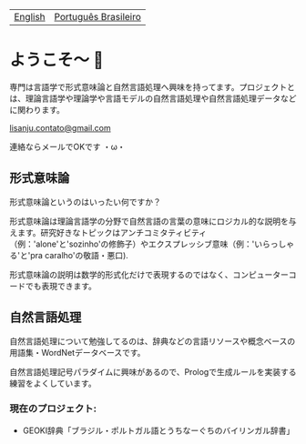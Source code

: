 <table>
  <tr>
    <td><a href="README.md">English</a></td>
    <td><a href="readmepb.md">Português Brasileiro</a></td>
  </tr>
</table>


# ようこそ～ 🐝
専門は言語学で形式意味論と自然言語処理へ興味を持ってます。プロジェクトとは、理論言語学や理論学や言語モデルの自然言語処理や自然言語処理データなどに関わります。

lisanju.contato@gmail.com

連絡ならメールでOKです ・ω・

## 形式意味論
形式意味論というのはいったい何ですか？

形式意味論は理論言語学の分野で自然言語の言葉の意味にロジカル的な説明を与えます。研究好きなトピックはアンチコミタティビティ（例：'alone'と'sozinho'の修飾子）やエクスプレッシブ意味（例：'いらっしゃる'と'pra caralho'の敬語・悪口).

形式意味論の説明は数学的形式化だけで表現するのではなく、コンピューターコードでも表現できます。

## 自然言語処理
自然言語処理について勉強してるのは、辞典などの言語リソースや概念ベースの用語集・WordNetデータベースです。

自然言語処理記号パラダイムに興味があるので、Prologで生成ルールを実装する練習をよくしています。

### 現在のプロジェクト:
- GEOKI辞典「ブラジル・ポルトガル語とうちなーぐちのバイリンガル辞書」
